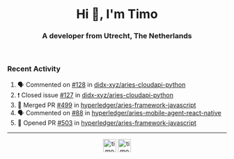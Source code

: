 <h1 align="center">Hi 👋, I'm Timo</h1>
<h3 align="center">A developer from Utrecht, The Netherlands</h3>
<br/>
<!-- https://github.com/rahuldkjain/github-profile-readme-generator --!>

<!--  <p align="left"><img src="https://github-readme-stats.vercel.app/api?username=timoglastra&show_icons=true&count_private=true&" alt="timoglastra" /></p> --!>

<!--
Github language stats
<p align="left"><img src="https://github-readme-stats.vercel.app/api/top-langs/?username=timoglastra&layout=compact" alt="timoglastra" /><p>
-->

<!-- Codestats language stats -->
<!-- <p align="left"><img src="https://codestats-readme.vercel.app/api/top-langs/?username=timoglastra&layout=compact&language_count=12" alt="timoglastra" /><p>    --!>
  
<h3>Recent Activity</h3>

<!--START_SECTION:activity-->
1. 🗣 Commented on [#128](https://github.com/didx-xyz/aries-cloudapi-python/issues/128) in [didx-xyz/aries-cloudapi-python](https://github.com/didx-xyz/aries-cloudapi-python)
2. ❗️ Closed issue [#127](https://github.com/didx-xyz/aries-cloudapi-python/issues/127) in [didx-xyz/aries-cloudapi-python](https://github.com/didx-xyz/aries-cloudapi-python)
3. 🎉 Merged PR [#499](https://github.com/hyperledger/aries-framework-javascript/pull/499) in [hyperledger/aries-framework-javascript](https://github.com/hyperledger/aries-framework-javascript)
4. 🗣 Commented on [#88](https://github.com/hyperledger/aries-mobile-agent-react-native/issues/88) in [hyperledger/aries-mobile-agent-react-native](https://github.com/hyperledger/aries-mobile-agent-react-native)
5. 💪 Opened PR [#503](https://github.com/hyperledger/aries-framework-javascript/pull/503) in [hyperledger/aries-framework-javascript](https://github.com/hyperledger/aries-framework-javascript)
<!--END_SECTION:activity-->

---

<p align="center">
<a href="https://twitter.com/timoglastra" target="blank"><img align="center" src="https://cdn.jsdelivr.net/npm/simple-icons@3.0.1/icons/twitter.svg" alt="timoglastra" height="30" width="30" /></a>
<a href="https://linkedin.com/in/timoglastra" target="blank"><img align="center" src="https://cdn.jsdelivr.net/npm/simple-icons@3.0.1/icons/linkedin.svg" alt="timoglastra" height="30" width="30" /></a>
</p>




